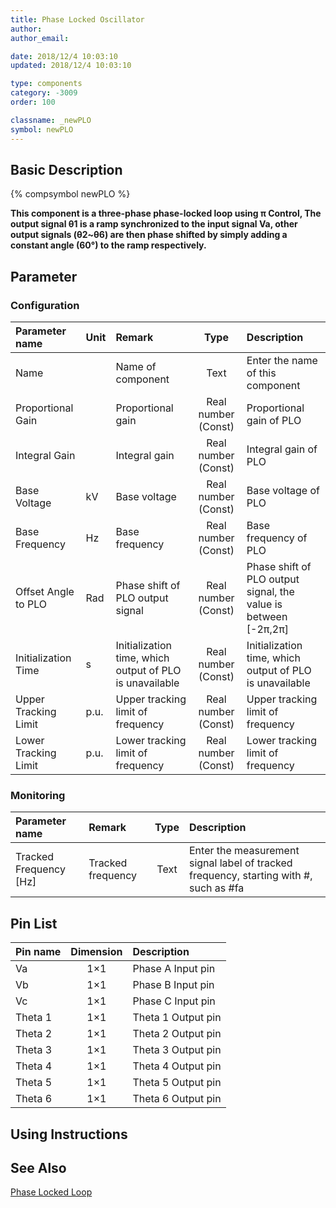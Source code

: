 ```yaml
---
title: Phase Locked Oscillator
author:
author_email:

date: 2018/12/4 10:03:10
updated: 2018/12/4 10:03:10

type: components
category: -3009
order: 100

classname: _newPLO
symbol: newPLO
---
```


## Basic Description

{% compsymbol newPLO %}

**This component is a three-phase phase-locked loop using π Control, The output signal θ1 is a ramp synchronized to the input signal Va, other output signals (θ2~θ6) are then phase shifted by simply adding a constant angle (60°) to the ramp respectively.**

## Parameter

### Configuration

| Parameter name       | Unit | Remark                                                  |        Type         | Description                                                     |
| :------------------- | :--- | :------------------------------------------------------ | :-----------------: | :-------------------------------------------------------------- |
| Name                 |      | Name of component                                       |        Text         | Enter the name of this component                                |
| Proportional Gain    |      | Proportional gain                                       | Real number (Const) | Proportional gain of PLO                                        |
| Integral Gain        |      | Integral gain                                           | Real number (Const) | Integral gain of PLO                                            |
| Base Voltage         | kV   | Base voltage                                            | Real number (Const) | Base voltage of PLO                                             |
| Base Frequency       | Hz   | Base frequency                                          | Real number (Const) | Base frequency of PLO                                           |
| Offset Angle to PLO  | Rad  | Phase shift of PLO output signal                        | Real number (Const) | Phase shift of PLO output signal, the value is between [-2π,2π] |
| Initialization Time  | s    | Initialization time, which output of PLO is unavailable | Real number (Const) | Initialization time, which output of PLO is unavailable         |
| Upper Tracking Limit | p.u. | Upper tracking limit of frequency                       | Real number (Const) | Upper tracking limit of frequency                               |
| Lower Tracking Limit | p.u. | Lower tracking limit of frequency                       | Real number (Const) | Lower tracking limit of frequency                               |

### Monitoring

| Parameter name           | Remark            | Type | Description                                                                           |
| :----------------------- | :---------------- | :--: | :------------------------------------------------------------------------------------ |
| Tracked Frequency \[Hz\] | Tracked frequency | Text | Enter the measurement signal label of tracked frequency, starting with #, such as #fa |

## Pin List

| Pin name | Dimension | Description        |
| :------- | :-------: | :----------------- |
| Va       |    1×1    | Phase A Input pin  |
| Vb       |    1×1    | Phase B Input pin  |
| Vc       |    1×1    | Phase C Input pin  |
| Theta 1  |    1×1    | Theta 1 Output pin |
| Theta 2  |    1×1    | Theta 2 Output pin |
| Theta 3  |    1×1    | Theta 3 Output pin |
| Theta 4  |    1×1    | Theta 4 Output pin |
| Theta 5  |    1×1    | Theta 5 Output pin |
| Theta 6  |    1×1    | Theta 6 Output pin |

## Using Instructions

## See Also

[Phase Locked Loop](comp_newPLL.md)
